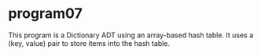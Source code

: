 # program07

This program is a Dictionary ADT using an array-based hash table. It uses a (key, value) pair to store items into the hash table.
